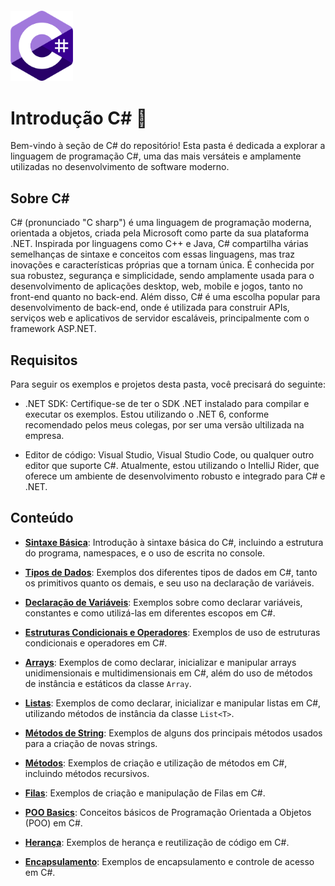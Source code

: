﻿<img src="../../assets/csharp-logo.png" alt="Logo c#" style="width:100px; margin-top:20px"/>

# Introdução  C# 🦈

Bem-vindo à seção de C# do repositório! Esta pasta é dedicada a explorar a linguagem de programação C#, uma das mais versáteis e amplamente utilizadas no desenvolvimento de software moderno.

## Sobre C#

C# (pronunciado "C sharp") é uma linguagem de programação moderna, orientada a objetos, criada pela Microsoft como parte da sua plataforma .NET. Inspirada por linguagens como C++ e Java, C# compartilha várias semelhanças de sintaxe e conceitos com essas linguagens, mas traz inovações e características próprias que a tornam única. É conhecida por sua robustez, segurança e simplicidade, sendo amplamente usada para o desenvolvimento de aplicações desktop, web, mobile e jogos, tanto no front-end quanto no back-end. Além disso, C# é uma escolha popular para desenvolvimento de back-end, onde é utilizada para construir APIs, serviços web e aplicativos de servidor escaláveis, principalmente com o framework ASP.NET.

## Requisitos
Para seguir os exemplos e projetos desta pasta, você precisará do seguinte:

- .NET SDK: Certifique-se de ter o SDK .NET instalado para compilar e executar os exemplos. Estou utilizando o .NET 6, conforme recomendado pelos meus colegas, por ser uma versão ultilizada na empresa.


- Editor de código: Visual Studio, Visual Studio Code, ou qualquer outro editor que suporte C#. Atualmente, estou utilizando o IntelliJ Rider, que oferece um ambiente de desenvolvimento robusto e integrado para C# e .NET.

## Conteúdo

- [**Sintaxe Básica**](HelloWorld/README.md): Introdução à sintaxe básica do C#, incluindo a estrutura do programa, namespaces, e o uso de escrita no console.


- [**Tipos de Dados**](DataTypes/README.md): Exemplos dos diferentes tipos de dados em C#, tanto os primitivos quanto os demais, e seu uso na declaração de variáveis.


- [**Declaração de Variáveis**](Variables/README.md): Exemplos sobre como declarar variáveis, constantes e como utilizá-las em diferentes escopos em C#.


- [**Estruturas Condicionais e Operadores**](ConditionalAndOperators/README.md): Exemplos de uso de estruturas condicionais e operadores em C#.


- [**Arrays**](Arrays/README.md): Exemplos de como declarar, inicializar e manipular arrays unidimensionais e multidimensionais em C#, além do uso de métodos de instância e estáticos da classe `Array`.


- [**Listas**](Lists/README.md): Exemplos de como declarar, inicializar e manipular listas em C#, utilizando métodos de instância da classe `List<T>`.


- [**Métodos de String**](StringMethods/README.md): Exemplos de alguns dos principais métodos usados para a criação de novas strings.


- [**Métodos**](Methods/README.md): Exemplos de criação e utilização de métodos em C#, incluindo métodos recursivos.


- [**Filas**](Queue/README.md): Exemplos de criação e manipulação de Filas em C#.


- [**POO Basics**](OOPBasics/README.md): Conceitos básicos de Programação Orientada a Objetos (POO) em C#.


- [**Herança**](Inheritance/README.md): Exemplos de herança e reutilização de código em C#.


- [**Encapsulamento**](Encapsulation/README.md): Exemplos de encapsulamento e controle de acesso em C#.
